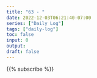 ```yaml
---
title: "63 - "
date: 2022-12-03T06:21:40-07:00
series: ["Daily Log"]
tags: ["daily-log"]
toc: false
input: 0
output: 
draft: false
---
```



{{% subscribe %}}
